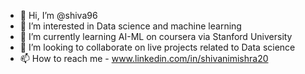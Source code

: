 - 👋 Hi, I’m @shiva96
- 👀 I’m interested in Data science and machine learning 
- 🌱 I’m currently learning AI-ML on coursera via Stanford University
- 💞️ I’m looking to collaborate on live projects related to Data science
- 📫 How to reach me - www.linkedin.com/in/shivanimishra20

<!---
shiva96/shiva96 is a ✨ special ✨ repository because its `README.md` (this file) appears on your GitHub profile.
You can click the Preview link to take a look at your changes.
--->
